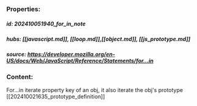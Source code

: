 ### Properties:


##### id: 202410051940_for_in_note
##### hubs: [[javascript.md]], [[loop.md]],[[object.md]], [[js_prototype.md]]
##### source: https://developer.mozilla.org/en-US/docs/Web/JavaScript/Reference/Statements/for...in


### Content:

For...in iterate property key of an obj, it also iterate the obj's prototype [[202410021635_prototype_definition]]